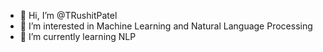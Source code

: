 - 👋 Hi, I’m @TRushitPatel
- 👀 I’m interested in Machine Learning and Natural Language Processing
- 🌱 I’m currently learning NLP

<!---
TRushitPatel/TRushitPatel is a ✨ special ✨ repository because its `README.md` (this file) appears on your GitHub profile.
You can click the Preview link to take a look at your changes.
--->
